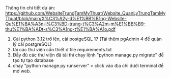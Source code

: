 Thông tin chi tiết dự án: https://github.com/WebsiteTrungTamMyThuat/Website_QuanLyTrungTamMyThuat/blob/main/X%C3%A2y-d%E1%BB%B1ng-Website-Qu%E1%BA%A3n-l%C3%BD-trung-t%C3%A2m-m%E1%BB%B9-thu%E1%BA%ADt-s%C3%A1ng-t%E1%BA%A1o.pdf

1. Cài python 3.12 trở lên, cài postgeSQL 17 (Tải thêm pgAdmin 4 để quản lý cái postgreSQL)
2. tài các thư viện cần thiết ở file requirements.txt
3. Đầy đủ các thư viện đã tải thì chạy lệnh "python manage.py migrate" để tạo tự tạo database
4. chạy "python manage.py runserver" > click vào địa chỉ dưới terminal để mở web.
